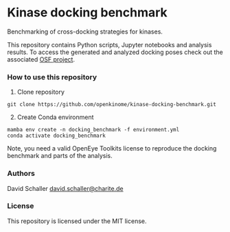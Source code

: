 # Kinase docking benchmark
Benchmarking of cross-docking strategies for kinases.

This repository contains Python scripts, Jupyter notebooks and analysis results. To access the generated and analyzed docking poses check out the associated [OSF project](https://osf.io/f6tgm/).

### How to use this repository

1. Clone repository

`git clone https://github.com/openkinome/kinase-docking-benchmark.git`

2. Create Conda environment
  
`mamba env create -n docking_benchmark -f environment.yml`  
`conda activate docking_benchmark`

Note, you need a valid OpenEye Toolkits license to reproduce the docking benchmark and parts of the analysis.

### Authors

David Schaller <david.schaller@charite.de>

### License
This repository is licensed under the MIT license.
